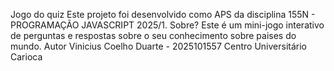 Jogo do quiz
Este projeto foi desenvolvido como APS da disciplina 155N - 
PROGRAMAÇÃO JAVASCRIPT 2025/1. 
Sobre?
 Este é um mini-jogo interativo de perguntas e respostas sobre o seu conhecimento sobre paises do mundo.
 Autor Vinicius Coelho Duarte - 2025101557
 Centro Universitário Carioca
